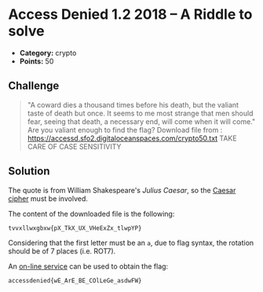 # Access Denied 1.2 2018 – A Riddle to solve

* **Category:** crypto
* **Points:** 50

## Challenge

> "A coward dies a thousand times before his death, but the valiant taste of death but once. It seems to me most strange that men should fear, seeing that death, a necessary end, will come when it will come."
> Are you valiant enough to find the flag?
> Download file from : https://accessd.sfo2.digitaloceanspaces.com/crypto50.txt
> TAKE CARE OF CASE SENSITIVITY

## Solution

The quote is from William Shakespeare's *Julius Caesar*, so the [Caesar cipher](https://en.wikipedia.org/wiki/Caesar_cipher) must be involved.

The content of the downloaded file is the following:

```
tvvxllwxgbxw{pX_TkX_UX_VHeExZx_tlwpYP}
```

Considering that the first letter must be an `a`, due to flag syntax, the rotation should be of 7 places (i.e. ROT7).

An [on-line service](https://www.rot13.com/) can be used to obtain the flag:

```
accessdenied{wE_ArE_BE_COlLeGe_asdwFW}
```